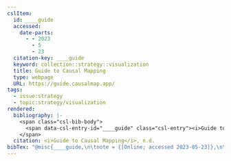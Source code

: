 ```yaml
---
cslItem:
  id: ____guide
  accessed:
    date-parts:
      - - 2023
        - 5
        - 23
  citation-key: ____guide
  keyword: collection::strategy::visualization
  title: Guide to Causal Mapping
  type: webpage
  URL: https://guide.causalmap.app/
tags:
  - issue:strategy
  - topic:strategy/visualization
rendered:
  bibliography: |-
    <span class="csl-bib-body">
      <span data-csl-entry-id="____guide" class="csl-entry"><i>Guide to Causal Mapping</i>. n.d.. Retrieved May 23, 2023, from <a href='https://guide.causalmap.app/'>https://guide.causalmap.app/</a></span>
    </span>
  citation: <i>Guide to Causal Mapping</i>, n.d.
bibTex: "@misc{____guide,\n\tnote = {[Online; accessed 2023-05-23]},\n\ttitle = {Guide to {Causal} {Mapping}},\n\thowpublished = {https://guide.causalmap.app/},\n}\n\n"
---
```

